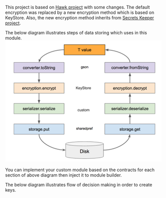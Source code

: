 This project is based on [Hawk project](https://github.com/orhanobut/hawk) with some changes. The default encryption was replaced by a new encryption method which is based on KeyStore.
Also, the new encryption method inherits from [Secrets Keeper project](https://github.com/temyco/security-workshop-sample).

The below diagram illustrates steps of data storing which uses in this module.
<img src='how_secure_storage_work.png'/>

You can implement your custom module based on the contracts for each section of above diagram then inject it to module builder.

The below diagram illustrates flow of decision making in order to create keys.
